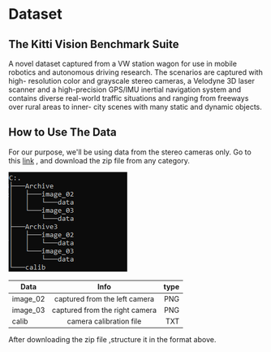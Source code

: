 # Dataset 
##  The Kitti Vision Benchmark Suite
A novel dataset captured from a VW station wagon for use in mobile robotics and autonomous driving research. The scenarios are captured with high- resolution color and grayscale stereo cameras, a Velodyne 3D laser scanner and a high-precision GPS/IMU inertial navigation system and contains diverse  real-world traffic situations and ranging from freeways over rural areas to inner- city scenes with many static and dynamic objects. 

## How to Use The Data
For our purpose, we'll be using data from the stereo cameras only. Go to this [link](http://www.cvlibs.net/datasets/kitti/raw_data.php?type=campus) , and download the zip file from any category.

![](https://github.com/Aaditya188/Hawkeye/blob/main/DepthEst/Data/DirectortTree.PNG)



| Data          | Info          | type  |
| ------------- |:-------------:| -----:|
| image_02      | captured from the left camera | PNG |
| image_03      | captured from the right camera     |   PNG |
| calib | camera calibration file      |    TXT |


After downloading the zip file ,structure it in the format above.
